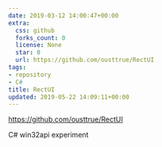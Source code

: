 ```yaml
---
date: 2019-03-12 14:00:47+00:00
extra:
  css: github
  forks_count: 0
  license: None
  star: 0
  url: https://github.com/ousttrue/RectUI
tags:
- repository
- C#
title: RectUI
updated: 2019-05-22 14:09:11+00:00
---
```


<https://github.com/ousttrue/RectUI>

C# win32api experiment
